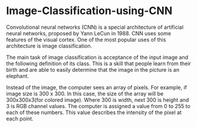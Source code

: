 # Image-Classification-using-CNN

Convolutional neural networks (CNN) is a special architecture of artificial neural networks, proposed by Yann LeCun in 1988. CNN uses some features of the visual cortex. One of the most popular uses of this architecture is image classification.

The main task of image classification is acceptance of the input image and the following definition of its class. This is a skill that people learn from their birth and are able to easily determine that the image in the picture is an elephant. 

Instead of the image, the computer sees an array of pixels. For example, if image size is 300 x 300. In this case, the size of the array will be 300x300x3(for colored image). Where 300 is width, next 300 is height and 3 is RGB channel values. The computer is assigned a value from 0 to 255 to each of these numbers. Тhis value describes the intensity of the pixel at each point.

